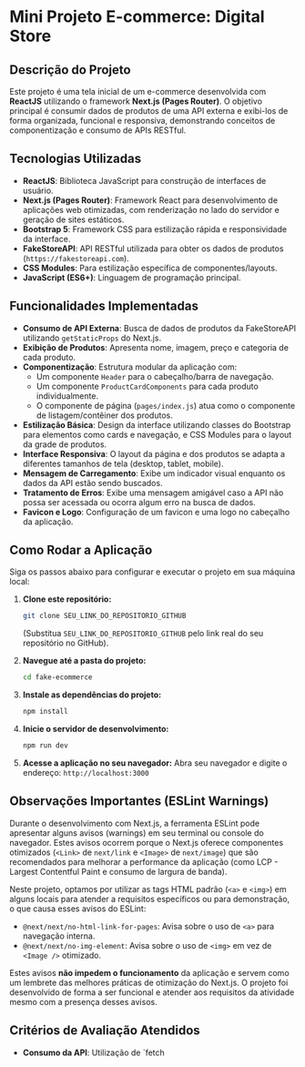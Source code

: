 # Mini Projeto E-commerce: Digital Store

## Descrição do Projeto

Este projeto é uma tela inicial de um e-commerce desenvolvida com **ReactJS** utilizando o framework **Next.js (Pages Router)**. O objetivo principal é consumir dados de produtos de uma API externa e exibi-los de forma organizada, funcional e responsiva, demonstrando conceitos de componentização e consumo de APIs RESTful.

## Tecnologias Utilizadas

* **ReactJS**: Biblioteca JavaScript para construção de interfaces de usuário.
* **Next.js (Pages Router)**: Framework React para desenvolvimento de aplicações web otimizadas, com renderização no lado do servidor e geração de sites estáticos.
* **Bootstrap 5**: Framework CSS para estilização rápida e responsividade da interface.
* **FakeStoreAPI**: API RESTful utilizada para obter os dados de produtos (`https://fakestoreapi.com`).
* **CSS Modules**: Para estilização específica de componentes/layouts.
* **JavaScript (ES6+)**: Linguagem de programação principal.

## Funcionalidades Implementadas

* **Consumo de API Externa**: Busca de dados de produtos da FakeStoreAPI utilizando `getStaticProps` do Next.js.
* **Exibição de Produtos**: Apresenta nome, imagem, preço e categoria de cada produto.
* **Componentização**: Estrutura modular da aplicação com:
    * Um componente `Header` para o cabeçalho/barra de navegação.
    * Um componente `ProductCardComponents` para cada produto individualmente.
    * O componente de página (`pages/index.js`) atua como o componente de listagem/contêiner dos produtos.
* **Estilização Básica**: Design da interface utilizando classes do Bootstrap para elementos como cards e navegação, e CSS Modules para o layout da grade de produtos.
* **Interface Responsiva**: O layout da página e dos produtos se adapta a diferentes tamanhos de tela (desktop, tablet, mobile).
* **Mensagem de Carregamento**: Exibe um indicador visual enquanto os dados da API estão sendo buscados.
* **Tratamento de Erros**: Exibe uma mensagem amigável caso a API não possa ser acessada ou ocorra algum erro na busca de dados.
* **Favicon e Logo**: Configuração de um favicon e uma logo no cabeçalho da aplicação.

## Como Rodar a Aplicação

Siga os passos abaixo para configurar e executar o projeto em sua máquina local:

1.  **Clone este repositório:**
    ```bash
    git clone SEU_LINK_DO_REPOSITORIO_GITHUB
    ```
    (Substitua `SEU_LINK_DO_REPOSITORIO_GITHUB` pelo link real do seu repositório no GitHub).

2.  **Navegue até a pasta do projeto:**
    ```bash
    cd fake-ecommerce
    ```

3.  **Instale as dependências do projeto:**
    ```bash
    npm install
    ```

4.  **Inicie o servidor de desenvolvimento:**
    ```bash
    npm run dev
    ```

5.  **Acesse a aplicação no seu navegador:**
    Abra seu navegador e digite o endereço: `http://localhost:3000`

## Observações Importantes (ESLint Warnings)

Durante o desenvolvimento com Next.js, a ferramenta ESLint pode apresentar alguns avisos (warnings) em seu terminal ou console do navegador. Estes avisos ocorrem porque o Next.js oferece componentes otimizados (`<Link>` de `next/link` e `<Image>` de `next/image`) que são recomendados para melhorar a performance da aplicação (como LCP - Largest Contentful Paint e consumo de largura de banda).

Neste projeto, optamos por utilizar as tags HTML padrão (`<a>` e `<img>`) em alguns locais para atender a requisitos específicos ou para demonstração, o que causa esses avisos do ESLint:

* `@next/next/no-html-link-for-pages`: Avisa sobre o uso de `<a>` para navegação interna.
* `@next/next/no-img-element`: Avisa sobre o uso de `<img>` em vez de `<Image />` otimizado.

Estes avisos **não impedem o funcionamento** da aplicação e servem como um lembrete das melhores práticas de otimização do Next.js. O projeto foi desenvolvido de forma a ser funcional e atender aos requisitos da atividade mesmo com a presença desses avisos.

## Critérios de Avaliação Atendidos

* **Consumo da API**: Utilização de `fetch